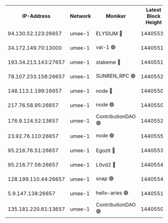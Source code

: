 


<table><tr><th>IP-Address</th><th>Network</th><th>Moniker</th><th>Latest Block Height</th><th>Earliest Block Height</th><th>Catching Up</th><th>Tx Index</th><th>Voting Power</th><th>Scan Time</th></tr><tr><td>94.130.52.123:26657</td><td>umee-1</td><td>ELYSIUM 🔴</td><td>14405537</td><td>3216011</td><td>False</td><td>off</td><td>26970506</td><td>2024-10-25T04:22:30.524860281UTC</td></tr><tr><td>34.172.149.70:13000</td><td>umee-1</td><td>val-1 🟢</td><td>14405519</td><td>12632001</td><td>False</td><td>off</td><td>0</td><td>2024-10-25T04:20:37.658050137UTC</td></tr><tr><td>193.34.213.143:27657</td><td>umee-1</td><td>stakeme 🔴</td><td>14405513</td><td>12950170</td><td>False</td><td>off</td><td>8272520</td><td>2024-10-25T04:20:04.852306857UTC</td></tr><tr><td>78.107.233.158:26657</td><td>umee-1</td><td>SUNREN_RPC 🟢</td><td>14405525</td><td>13338194</td><td>False</td><td>on</td><td>0</td><td>2024-10-25T04:21:18.130889283UTC</td></tr><tr><td>148.113.1.199:16657</td><td>umee-1</td><td>node 🔴</td><td>14405506</td><td>13570001</td><td>False</td><td>off</td><td>1636217</td><td>2024-10-25T04:19:23.887006580UTC</td></tr><tr><td>217.76.58.95:26657</td><td>umee-1</td><td>node 🟢</td><td>14405502</td><td>13846001</td><td>False</td><td>on</td><td>0</td><td>2024-10-25T04:19:03.890707085UTC</td></tr><tr><td>176.9.124.52:13657</td><td>umee-1</td><td>ContributionDAO 🟢</td><td>14405523</td><td>13924595</td><td>False</td><td>on</td><td>0</td><td>2024-10-25T04:21:07.289788987UTC</td></tr><tr><td>23.92.76.110:26657</td><td>umee-1</td><td>node 🟢</td><td>14405555</td><td>13999001</td><td>False</td><td>on</td><td>0</td><td>2024-10-25T04:24:09.912897538UTC</td></tr><tr><td>95.216.76.51:26657</td><td>umee-1</td><td>Egozit 🔴</td><td>14405537</td><td>14305537</td><td>False</td><td>off</td><td>38543788</td><td>2024-10-25T04:22:30.206015512UTC</td></tr><tr><td>95.216.77.56:26657</td><td>umee-1</td><td>L0vd2 🔴</td><td>14405546</td><td>14305546</td><td>False</td><td>off</td><td>38322294</td><td>2024-10-25T04:23:21.185240067UTC</td></tr><tr><td>128.199.110.44:26657</td><td>umee-1</td><td>snap 🟢</td><td>14405544</td><td>14402736</td><td>False</td><td>off</td><td>0</td><td>2024-10-25T04:23:05.848089581UTC</td></tr><tr><td>5.9.147.138:26657</td><td>umee-1</td><td>hello-aries 🟢</td><td>14405518</td><td>14403461</td><td>False</td><td>off</td><td>0</td><td>2024-10-25T04:20:32.161528704UTC</td></tr><tr><td>135.181.220.61:13657</td><td>umee-1</td><td>ContributionDAO 🟢</td><td>14405505</td><td>14404677</td><td>False</td><td>off</td><td>0</td><td>2024-10-25T04:19:20.893072287UTC</td></tr></table>